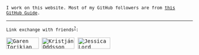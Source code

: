 <samp>

<sub>I work on this website. Most of my GitHub followers are from [this GitHub Guide](https://guides.github.com/activities/socialize/).</sub>

---

<sub>Link exchange with friends<sup>[?](https://github.com/muan/muan/blob/master/LINK_EXCHANGE.md)</sup>:</sub>

<a href="https://github.com/gjtorikian"><img alt="Garen Torikian" width="88" height="31" src="https://user-images.githubusercontent.com/1153134/84700511-4420c000-af21-11ea-9d2e-79707793515d.png"></a>
<a href="https://github.com/koddsson"><img alt="Kristján Oddsson" width="88" height="31" src="https://user-images.githubusercontent.com/1153134/84697869-e12d2a00-af1c-11ea-964c-a3d678be48b6.png"></a>
<a href="https://github.com/jlord"><img alt="Jessica Lord" width="88" height="31" src="http://jlord.us/jlord_banner.png"></a>

</samp>
